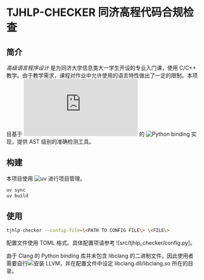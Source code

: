 # TJHLP-CHECKER 同济高程代码合规检查

## 简介

*高级语言程序设计* 是为同济大学信息类大一学生开设的专业入门课，使用 C/C++ 教学。由于教学需求，课程对作业中允许使用的语言特性做出了一定的限制。本项目基于 ![libclang](https://clang.llvm.org/doxygen/group__CINDEX.html) 的 ![Python binding](https://pypi.org/project/clang/) 实现，提供 AST 级别的准确检测工具。

## 构建

本项目使用 ![uv](https://docs.astral.sh/uv/) 进行项目管理。

```bash
uv sync
uv build
```

## 使用

```bash
tjhlp-checker --config-file=\<PATH TO CONFIG FILE\> \<FILE\>
```

配置文件使用 TOML 格式。具体配置项请参考 ![src/tjhlp_checker/config.py]。

由于 Clang 的 Python binding 库并未包含 libclang 的二进制文件，因此使用者需要自行![安装 LLVM](https://releases.llvm.org/)，并在配置文件中设定 libclang.dll/libclang.so 所在的目录。
